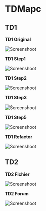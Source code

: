 # TDMapc

## TD1

__TD1 Original__

![Screenshoot](tdMAPC/app/src/main/java/td1/original/td1_original.png "PlantUML Td1_original")

__TD1 Step1__

![Screenshoot](tdMAPC/app/src/main/java/td1/step1/td1_step1.png "PlantUML Td1_step1")

__TD1 Step2__

![Screenshoot](tdMAPC/app/src/main/java/td1/step2/td1_step2.png "PlantUML Td1_step2")

__TD1 Step3__

![Screenshoot](tdMAPC/app/src/main/java/td1/step3/td1_step3.png "PlantUML Td1_step3")

__TD1 Step5__

![Screenshoot](tdMAPC/app/src/main/java/td1/step5/td1_step5.png "PlantUML Td1_step5")

__TD1 Refactor__

![Screenshoot](tdMAPC/app/src/main/java/td1/refactor/td1_refactor_ProfVersion.png "PlantUML Td1_refactor")


## TD2

__TD2 Fichier__

![Screenshoot](tdMAPC/app/src/main/java/td2/Fichier/td2_Fichier.png "PlantUML Td2_Fichier")

__TD2 Forum__

![Screenshoot](tdMAPC/app/src/main/java/td2/Forum/td2_Forum.png "PlantUML Td2_Forum")
